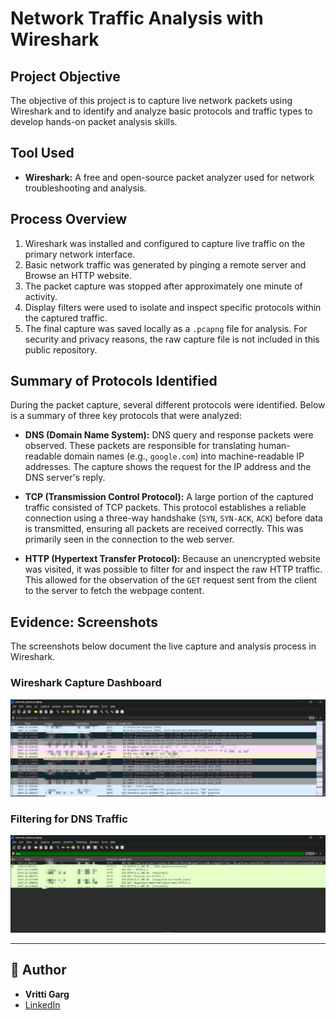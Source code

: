 # Network Traffic Analysis with Wireshark

## Project Objective
The objective of this project is to capture live network packets using Wireshark and to identify and analyze basic protocols and traffic types to develop hands-on packet analysis skills.

## Tool Used
* **Wireshark:** A free and open-source packet analyzer used for network troubleshooting and analysis.

## Process Overview
1.  Wireshark was installed and configured to capture live traffic on the primary network interface.
2.  Basic network traffic was generated by pinging a remote server and Browse an HTTP website.
3.  The packet capture was stopped after approximately one minute of activity.
4.  Display filters were used to isolate and inspect specific protocols within the captured traffic.
5.  The final capture was saved locally as a `.pcapng` file for analysis. For security and privacy reasons, the raw capture file is not included in this public repository.

## Summary of Protocols Identified
During the packet capture, several different protocols were identified. Below is a summary of three key protocols that were analyzed:

* **DNS (Domain Name System):** DNS query and response packets were observed. These packets are responsible for translating human-readable domain names (e.g., `google.com`) into machine-readable IP addresses. The capture shows the request for the IP address and the DNS server's reply.

* **TCP (Transmission Control Protocol):** A large portion of the captured traffic consisted of TCP packets. This protocol establishes a reliable connection using a three-way handshake (`SYN`, `SYN-ACK`, `ACK`) before data is transmitted, ensuring all packets are received correctly. This was primarily seen in the connection to the web server.

* **HTTP (Hypertext Transfer Protocol):** Because an unencrypted website was visited, it was possible to filter for and inspect the raw HTTP traffic. This allowed for the observation of the `GET` request sent from the client to the server to fetch the webpage content.

## Evidence: Screenshots
The screenshots below document the live capture and analysis process in Wireshark.

### Wireshark Capture Dashboard
![Wireshark Capture](network_packetss.jpg)

### Filtering for DNS Traffic
![DNS Filtered Traffic](http.jpg)

---
## 👤 Author

* **Vritti Garg**
* [LinkedIn](https://www.linkedin.com/in/vritti-garg-682667284/)
